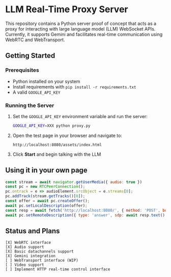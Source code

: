 # LLM Real-Time Proxy Server 
This repository contains a Python server proof of concept that acts as a proxy for interacting with large language model (LLM) WebSocket APIs. Currently, it supports Gemini and facilitates real-time communication using WebRTC and WebTransport.

## Getting Started

### Prerequisites
- Python installed on your system
- Install requirements with `pip install -r requirements.txt`
- A valid `GOOGLE_API_KEY`

### Running the Server
1. Set the `GOOGLE_API_KEY` environment variable and run the server:
   ```bash
   GOOGLE_API_KEY=XXX python proxy.py
   ```

2. Open the test page in your browser and navigate to:
   ```
   http://localhost:8080/assets/index.html
   ```

3. Click **Start** and begin talking with the LLM

## Using it in your own page

```js
const stream = await navigator.getUserMedia({ audio: true })
const pc = new RTCPeerConnection();
pc.ontrack = e => audioElement.srcObject = e.streams[0];
pc.addTrack(stream.getTracks()[0]);
const offer = await pc.createOffer();
await pc.setLocalDescription(offer);
const resp = await fetch('http://localhost:8080/', { method: 'POST', body: offer.sdp })
await pc.setRemoteDescription({ type: 'answer', sdp: await resp.text() })
```

## Status and Plans

```
[X] WebRTC interface
[X] Audio support
[X] Basic datachannels support
[X] Gemini integration
[ ] WebTransport interface (WIP)
[ ] Video support
[ ] Implement HTTP real-time control interface 
```
